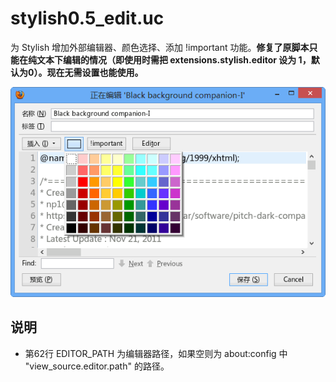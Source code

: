 # stylish0.5_edit.uc

为 Stylish 增加外部编辑器、颜色选择、添加 !important 功能。**修复了原脚本只能在纯文本下编辑的情况（即使用时需把 extensions.stylish.editor 设为 1，默认为0）。现在无需设置也能使用。**

![效果图](stylish0.5_edit.uc.js.png)

## 说明

 - 第62行 EDITOR\_PATH 为编辑器路径，如果空则为 about:config 中 "view_source.editor.path" 的路径。